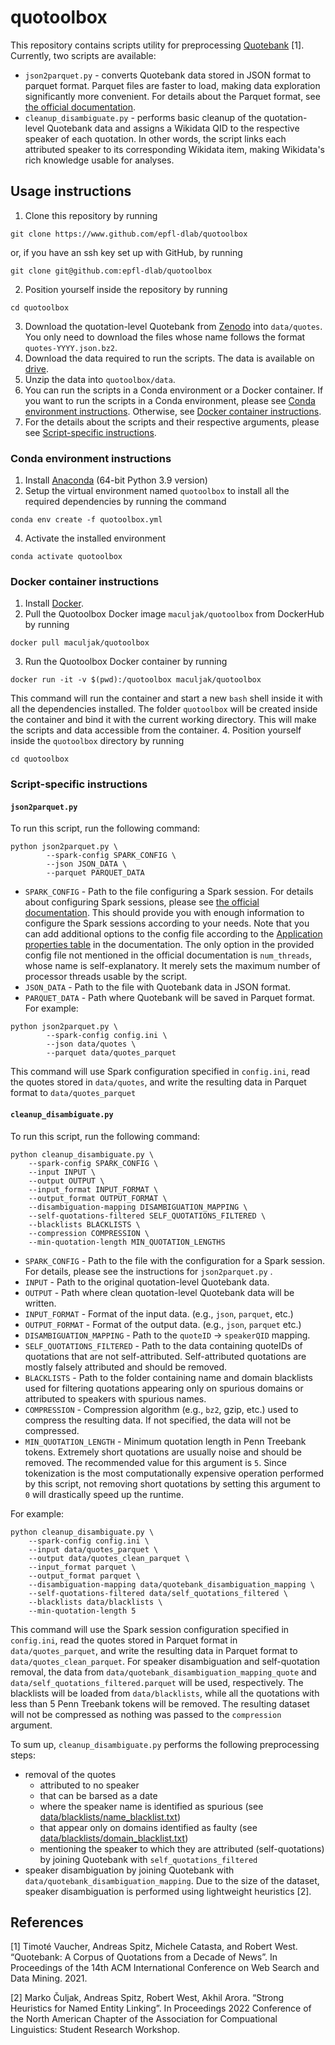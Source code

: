 # quotoolbox
This repository contains scripts utility for preprocessing [Quotebank](https://zenodo.org/record/4277311) [1]. Currently, two scripts are available:
- `json2parquet.py` - converts Quotebank data stored in JSON format to parquet format. Parquet files are faster to load, making data exploration significantly more convenient. For details about the Parquet format, see [the official documentation](https://parquet.apache.org/docs/).
- `cleanup_disambiguate.py` - performs basic cleanup of the quotation-level Quotebank data and assigns a Wikidata QID to the respective speaker of each quotation. In other words, the script links each attributed speaker to its corresponding Wikidata item,  making Wikidata's rich knowledge usable for analyses.
## Usage instructions
1. Clone this repository by running
```
git clone https://www.github.com/epfl-dlab/quotoolbox
```
or, if you have an ssh key set up with GitHub, by running
```
git clone git@github.com:epfl-dlab/quotoolbox
```
2. Position yourself inside the repository by running
```
cd quotoolbox
```
3. Download the quotation-level Quotebank from [Zenodo](https://zenodo.org/record/4277311) into `data/quotes`. You only need to download the files whose name follows the format `quotes-YYYY.json.bz2`. 
4. Download the data required to run the scripts. The data is available on [drive](https://drive.google.com/file/d/1svi0ILAL9JIZ9llncSOlTqfZTYbpCLe0/view?usp=sharing).
5. Unzip the data into `quotoolbox/data`.
6. You can run the scripts in a Conda environment or a Docker container. If you want to run the scripts in a Conda environment, please see [Conda environment instructions](#conda-environment-instructions). Otherwise, see [Docker container instructions](#docker-container-instructions).
7. For the details about the scripts and their respective arguments, please see [Script-specific instructions](#script-specific-instructions).

### Conda environment instructions
1. Install [Anaconda](https://www.anaconda.com/products/distribution#download-section) (64-bit Python 3.9 version)
2. Setup the virtual environment named `quotoolbox` to install all the required dependencies by running the command

```
conda env create -f quotoolbox.yml
```
4. Activate the installed environment
```
conda activate quotoolbox
```

### Docker container instructions 
1. Install [Docker](https://docs.docker.com/get-docker/).
2. Pull the Quotoolbox Docker image `maculjak/quotoolbox` from DockerHub by running
```
docker pull maculjak/quotoolbox
```
3. Run the Quotoolbox Docker container by running
```
docker run -it -v $(pwd):/quotoolbox maculjak/quotoolbox
```
This command will run the container and start a new `bash` shell inside it with all the dependencies installed. The folder `quotoolbox` will be created inside the container and bind it with the current working directory. This will make the scripts and data accessible from the container.
4. Position yourself inside the `quotoolbox` directory by running
```
cd quotoolbox
```

### Script-specific instructions
#### `json2parquet.py`
To run this script, run the following command:

```
python json2parquet.py \
        --spark-config SPARK_CONFIG \
        --json JSON_DATA \
        --parquet PARQUET_DATA
```
- `SPARK_CONFIG` - Path to the file configuring a Spark session. For details about configuring Spark sessions, please see [the official documentation](https://spark.apache.org/docs/latest/configuration.html#application-properties). This should provide you with enough information to configure the Spark sessions according to your needs. Note that you can add additional options to the config file according to the [Application properties table](https://spark.apache.org/docs/latest/configuration.html#application-properties) in the documentation. The only option in the provided config file not mentioned in the official documentation is `num_threads`, whose name is self-explanatory. It merely sets the maximum number of processor threads usable by the script.
- `JSON_DATA` - Path to the file with Quotebank data in JSON format.
- `PARQUET_DATA` - Path where Quotebank will be saved in Parquet format.
For example:
```
python json2parquet.py \
        --spark-config config.ini \
        --json data/quotes \
        --parquet data/quotes_parquet
```
This command will use Spark configuration specified in `config.ini`, read the quotes stored in `data/quotes`, and write the resulting data in Parquet format to `data/quotes_parquet`

#### `cleanup_disambiguate.py`
To run this script, run the following command:
```
python cleanup_disambiguate.py \
	--spark-config SPARK_CONFIG \
	--input INPUT \
	--output OUTPUT \
	--input_format INPUT_FORMAT \
	--output_format OUTPUT_FORMAT \
	--disambiguation-mapping DISAMBIGUATION_MAPPING \
	--self-quotations-filtered SELF_QUOTATIONS_FILTERED \
	--blacklists BLACKLISTS \
	--compression COMPRESSION \
	--min-quotation-length MIN_QUOTATION_LENGTHS
```
- `SPARK_CONFIG` - Path to the file with the configuration for a Spark session. For details, please see the instructions for `json2parquet.py` .  
- `INPUT` - Path to the original quotation-level Quotebank data.
- `OUTPUT` - Path where clean quotation-level Quotebank data will be written.
- `INPUT_FORMAT` - Format of the input data. (e.g., `json`, `parquet`, etc.)
- `OUTPUT_FORMAT` - Format of the output data. (e.g., `json`, `parquet` etc.)
- `DISAMBIGUATION_MAPPING` - Path to the `quoteID` $\rightarrow$ `speakerQID` mapping.
- `SELF_QUOTATIONS_FILTERED` - Path to the data containing quoteIDs of quotations that are not self-attributed. Self-attributed quotations are mostly falsely attributed and should be removed.
- `BLACKLISTS` - Path to the folder containing name and domain blacklists used for filtering quotations appearing only on spurious domains or attributed to speakers with spurious names.
- `COMPRESSION` - Compression algorithm (e.g., `bz2`, gzip, etc.) used to compress the resulting data. If not specified, the data will not be compressed.
- `MIN_QUOTATION_LENGTH` - Minimum quotation length in Penn Treebank tokens. Extremely short quotations are usually noise and should be removed. The recommended value for this argument is `5`. Since tokenization is the most computationally expensive operation performed by this script, not removing short quotations by setting this argument to `0` will drastically speed up the runtime.

For example:
```
python cleanup_disambiguate.py \
	--spark-config config.ini \
	--input data/quotes_parquet \
	--output data/quotes_clean_parquet \
	--input_format parquet \
	--output_format parquet \
	--disambiguation-mapping data/quotebank_disambiguation_mapping \
	--self-quotations-filtered data/self_quotations_filtered \
	--blacklists data/blacklists \
	--min-quotation-length 5
```
This command will use the Spark session configuration specified in `config.ini`, read the quotes stored in Parquet format in `data/quotes_parquet`, and write the resulting data in Parquet format to `data/quotes_clean_parquet`. For speaker disambiguation and self-quotation removal, the data from `data/quotebank_disambiguation_mapping_quote` and `data/self_quotations_filtered.parquet` will be used, respectively. The blacklists will be loaded from `data/blacklists`, while all the quotations with less than 5 Penn Treebank tokens will be removed. The resulting dataset will not be compressed as nothing was passed to the `compression` argument.

To sum up, `cleanup_disambiguate.py` performs the following preprocessing steps:
- removal of the quotes
	- attributed to no speaker
	- that can be barsed as a date
	- where the speaker name is identified as spurious (see [data/blacklists/name_blacklist.txt](https://github.com/epfl-dlab/quotoolbox/blob/main/data/blacklists/name_blacklist.txt))
	- that appear only on domains identified as faulty (see [data/blacklists/domain_blacklist.txt](https://github.com/epfl-dlab/quotoolbox/blob/main/data/blacklists/domain_blacklist.txt))
	- mentioning the speaker to which they are attributed (self-quotations) by joining Quotebank with `self_quotations_filtered`
- speaker disambiguation by joining Quotebank with `data/quotebank_disambiguation_mapping`. Due to the size of the dataset, speaker disambiguation is performed using lightweight heuristics [2].

## References
[1] Timoté Vaucher, Andreas Spitz, Michele Catasta, and Robert West. “Quotebank: A Corpus of Quotations from a Decade of News”. In Proceedings of the 14th ACM International Conference on Web Search and Data Mining. 2021.

[2] Marko Čuljak, Andreas Spitz, Robert West, Akhil Arora. “Strong Heuristics for Named Entity Linking”. In Proceedings 2022 Conference of the North American Chapter of the Association for Compuational Linguistics: Student Research Workshop.

